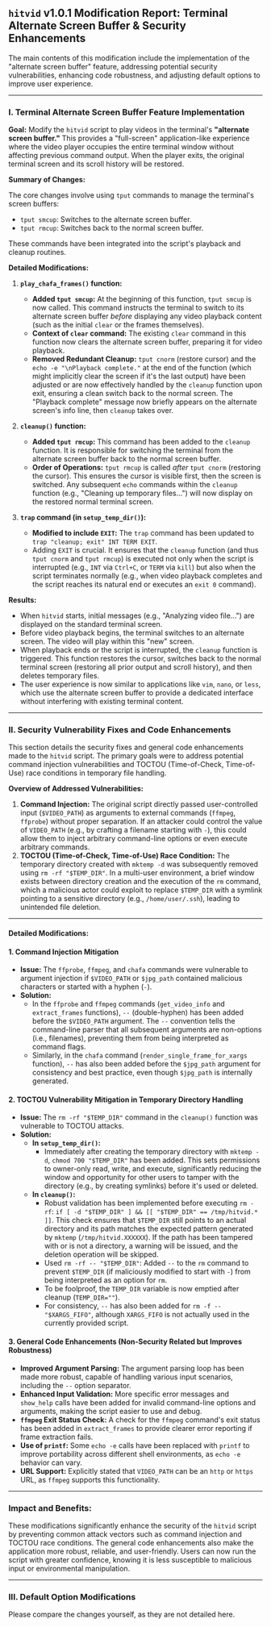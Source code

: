 ## `hitvid` v1.0.1 Modification Report: Terminal Alternate Screen Buffer & Security Enhancements

The main contents of this modification include the implementation of the "alternate screen buffer" feature, addressing potential security vulnerabilities, enhancing code robustness, and adjusting default options to improve user experience.

---

### I. Terminal Alternate Screen Buffer Feature Implementation

**Goal:**
Modify the `hitvid` script to play videos in the terminal's **"alternate screen buffer."** This provides a "full-screen" application-like experience where the video player occupies the entire terminal window without affecting previous command output. When the player exits, the original terminal screen and its scroll history will be restored.

**Summary of Changes:**

The core changes involve using `tput` commands to manage the terminal's screen buffers:
* `tput smcup`: Switches to the alternate screen buffer.
* `tput rmcup`: Switches back to the normal screen buffer.

These commands have been integrated into the script's playback and cleanup routines.

**Detailed Modifications:**

1.  **`play_chafa_frames()` function:**
    * **Added `tput smcup`:** At the beginning of this function, `tput smcup` is now called. This command instructs the terminal to switch to its alternate screen buffer *before* displaying any video playback content (such as the initial `clear` or the frames themselves).
    * **Context of `clear` command:** The existing `clear` command in this function now clears the alternate screen buffer, preparing it for video playback.
    * **Removed Redundant Cleanup:** `tput cnorm` (restore cursor) and the `echo -e "\nPlayback complete."` at the end of the function (which might implicitly clear the screen if it's the last output) have been adjusted or are now effectively handled by the `cleanup` function upon exit, ensuring a clean switch back to the normal screen. The "Playback complete" message now briefly appears on the alternate screen's info line, then `cleanup` takes over.

2.  **`cleanup()` function:**
    * **Added `tput rmcup`:** This command has been added to the `cleanup` function. It is responsible for switching the terminal from the alternate screen buffer back to the normal screen buffer.
    * **Order of Operations:** `tput rmcup` is called *after* `tput cnorm` (restoring the cursor). This ensures the cursor is visible first, then the screen is switched. Any subsequent `echo` commands within the `cleanup` function (e.g., "Cleaning up temporary files...") will now display on the restored normal terminal screen.

3.  **`trap` command (in `setup_temp_dir()`):**
    * **Modified to include `EXIT`:** The `trap` command has been updated to `trap "cleanup; exit" INT TERM EXIT`.
    * Adding `EXIT` is crucial. It ensures that the `cleanup` function (and thus `tput cnorm` and `tput rmcup`) is executed not only when the script is interrupted (e.g., `INT` via `Ctrl+C`, or `TERM` via `kill`) but also when the script terminates normally (e.g., when video playback completes and the script reaches its natural end or executes an `exit 0` command).

**Results:**

* When `hitvid` starts, initial messages (e.g., "Analyzing video file...") are displayed on the standard terminal screen.
* Before video playback begins, the terminal switches to an alternate screen. The video will play within this "new" screen.
* When playback ends or the script is interrupted, the `cleanup` function is triggered. This function restores the cursor, switches back to the normal terminal screen (restoring all prior output and scroll history), and then deletes temporary files.
* The user experience is now similar to applications like `vim`, `nano`, or `less`, which use the alternate screen buffer to provide a dedicated interface without interfering with existing terminal content.

---

### II. Security Vulnerability Fixes and Code Enhancements

This section details the security fixes and general code enhancements made to the `hitvid` script. The primary goals were to address potential command injection vulnerabilities and TOCTOU (Time-of-Check, Time-of-Use) race conditions in temporary file handling.

**Overview of Addressed Vulnerabilities:**

1.  **Command Injection:** The original script directly passed user-controlled input (`$VIDEO_PATH`) as arguments to external commands (`ffmpeg`, `ffprobe`) without proper separation. If an attacker could control the value of `VIDEO_PATH` (e.g., by crafting a filename starting with `-`), this could allow them to inject arbitrary command-line options or even execute arbitrary commands.
2.  **TOCTOU (Time-of-Check, Time-of-Use) Race Condition:** The temporary directory created with `mktemp -d` was subsequently removed using `rm -rf "$TEMP_DIR"`. In a multi-user environment, a brief window exists between directory creation and the execution of the `rm` command, which a malicious actor could exploit to replace `$TEMP_DIR` with a symlink pointing to a sensitive directory (e.g., `/home/user/.ssh`), leading to unintended file deletion.

---

#### Detailed Modifications:

#### 1. Command Injection Mitigation

* **Issue:** The `ffprobe`, `ffmpeg`, and `chafa` commands were vulnerable to argument injection if `$VIDEO_PATH` or `$jpg_path` contained malicious characters or started with a hyphen (`-`).
* **Solution:**
    * In the `ffprobe` and `ffmpeg` commands (`get_video_info` and `extract_frames` functions), `--` (double-hyphen) has been added before the `$VIDEO_PATH` argument. The `--` convention tells the command-line parser that all subsequent arguments are non-options (i.e., filenames), preventing them from being interpreted as command flags.
    * Similarly, in the `chafa` command (`render_single_frame_for_xargs` function), `--` has also been added before the `$jpg_path` argument for consistency and best practice, even though `$jpg_path` is internally generated.

#### 2. TOCTOU Vulnerability Mitigation in Temporary Directory Handling

* **Issue:** The `rm -rf "$TEMP_DIR"` command in the `cleanup()` function was vulnerable to TOCTOU attacks.
* **Solution:**
    * **In `setup_temp_dir()`:**
        * Immediately after creating the temporary directory with `mktemp -d`, `chmod 700 "$TEMP_DIR"` has been added. This sets permissions to owner-only read, write, and execute, significantly reducing the window and opportunity for other users to tamper with the directory (e.g., by creating symlinks) before it's used or deleted.
    * **In `cleanup()`:**
        * Robust validation has been implemented before executing `rm -rf`: `if [ -d "$TEMP_DIR" ] && [[ "$TEMP_DIR" == /tmp/hitvid.* ]]`. This check ensures that `$TEMP_DIR` still points to an actual directory and its path matches the expected pattern generated by `mktemp` (`/tmp/hitvid.XXXXXX`). If the path has been tampered with or is not a directory, a warning will be issued, and the deletion operation will be skipped.
        * Used `rm -rf -- "$TEMP_DIR"`: Added `--` to the `rm` command to prevent `$TEMP_DIR` (if maliciously modified to start with `-`) from being interpreted as an option for `rm`.
        * To be foolproof, the `TEMP_DIR` variable is now emptied after cleanup (`TEMP_DIR=""`).
        * For consistency, `--` has also been added for `rm -f -- "$XARGS_FIFO"`, although `XARGS_FIFO` is not actually used in the currently provided script.

#### 3. General Code Enhancements (Non-Security Related but Improves Robustness)

* **Improved Argument Parsing:** The argument parsing loop has been made more robust, capable of handling various input scenarios, including the `--` option separator.
* **Enhanced Input Validation:** More specific error messages and `show_help` calls have been added for invalid command-line options and arguments, making the script easier to use and debug.
* **`ffmpeg` Exit Status Check:** A check for the `ffmpeg` command's exit status has been added in `extract_frames` to provide clearer error reporting if frame extraction fails.
* **Use of `printf`:** Some `echo -e` calls have been replaced with `printf` to improve portability across different shell environments, as `echo -e` behavior can vary.
* **URL Support:** Explicitly stated that `VIDEO_PATH` can be an `http` or `https` URL, as `ffmpeg` supports this functionality.

---

### Impact and Benefits:

These modifications significantly enhance the security of the `hitvid` script by preventing common attack vectors such as command injection and TOCTOU race conditions. The general code enhancements also make the application more robust, reliable, and user-friendly. Users can now run the script with greater confidence, knowing it is less susceptible to malicious input or environmental manipulation.

---

### III. Default Option Modifications

Please compare the changes yourself, as they are not detailed here.
